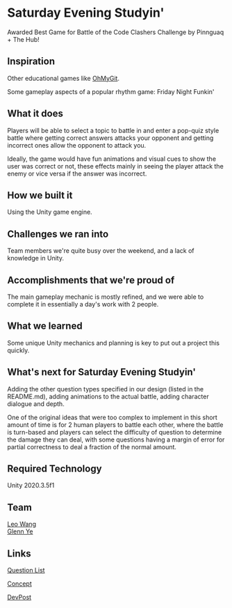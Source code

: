 # Saturday Evening Studyin'

Awarded Best Game for Battle of the Code Clashers Challenge by Pinnguaq + The Hub!

## Inspiration
Other educational games like [OhMyGit](https://ohmygit.org/).

Some gameplay aspects of a popular rhythm game: Friday Night Funkin'
## What it does
Players will be able to select a topic to battle in and enter a pop-quiz style battle where getting correct answers attacks your opponent and getting incorrect ones allow the opponent to attack you.

Ideally, the game would have fun animations and visual cues to show the user was correct or not, these effects mainly in seeing the player attack the enemy or vice versa if the answer was incorrect.

## How we built it
Using the Unity game engine.

## Challenges we ran into
Team members we're quite busy over the weekend, and a lack of knowledge in Unity.

## Accomplishments that we're proud of
The main gameplay mechanic is mostly refined, and we were able to complete it in essentially a day's work with 2 people.

## What we learned
Some unique Unity mechanics and planning is key to put out a project this quickly.

## What's next for Saturday Evening Studyin'
Adding the other question types specified in our design (listed in the README.md), adding animations to the actual battle, adding character dialogue and depth.

One of the original ideas that were too complex to implement in this short amount of time is for 2 human players to battle each other, where the battle is turn-based and players can select the difficulty of question to determine the damage they can deal, with some questions having a margin of error for partial correctness to deal a fraction of the normal amount.

## Required Technology

Unity 2020.3.5f1

## Team

[Leo Wang](https://github.com/Asi4nn)  
[Glenn Ye](https://github.com/LegoCityMan7063)

## Links

[Question List](https://docs.google.com/document/d/1zh_fBFyeyxyhIYIlZApoWYhSyUdVnpDqQqATVL1O594/edit?usp=sharing)

[Concept](https://jamboard.google.com/d/1ZLRj7GfoVPDbZuUtNrSmOGliZp2CXlC1XhL3D7O6D44/edit?usp=sharing)

[DevPost](https://devpost.com/software/saturday-evening-studyin)
